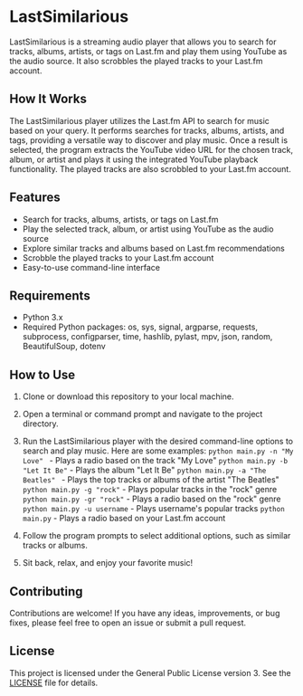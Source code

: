 # LastSimilarious

LastSimilarious is a streaming audio player that allows you to search for tracks, albums, artists, or tags on Last.fm and play them using YouTube as the audio source. It also scrobbles the played tracks to your Last.fm account.

## How It Works

The LastSimilarious player utilizes the Last.fm API to search for music based on your query. It performs searches for tracks, albums, artists, and tags, providing a versatile way to discover and play music. Once a result is selected, the program extracts the YouTube video URL for the chosen track, album, or artist and plays it using the integrated YouTube playback functionality. The played tracks are also scrobbled to your Last.fm account.

## Features

- Search for tracks, albums, artists, or tags on Last.fm
- Play the selected track, album, or artist using YouTube as the audio source
- Explore similar tracks and albums based on Last.fm recommendations
- Scrobble the played tracks to your Last.fm account
- Easy-to-use command-line interface

## Requirements

- Python 3.x
- Required Python packages: os, sys, signal, argparse, requests, subprocess, configparser, time, hashlib, pylast, mpv, json, random, BeautifulSoup, dotenv

## How to Use

1. Clone or download this repository to your local machine.

2. Open a terminal or command prompt and navigate to the project directory.

3. Run the LastSimilarious player with the desired command-line options to search and play music. Here are some examples:
`python main.py -n "My Love" ` - Plays a radio based on the track "My Love"
`python main.py -b "Let It Be"` - Plays the album "Let It Be"
`python main.py -a "The Beatles" ` - Plays the top tracks or albums of the artist "The Beatles"
`python main.py -g "rock"` - Plays popular tracks in the "rock" genre
`python main.py -gr "rock"` - Plays a radio based on the "rock" genre
`python main.py -u username` - Plays username's popular tracks
`python main.py` - Plays a radio based on your Last.fm account
4. Follow the program prompts to select additional options, such as similar tracks or albums.

5. Sit back, relax, and enjoy your favorite music!

## Contributing

Contributions are welcome! If you have any ideas, improvements, or bug fixes, please feel free to open an issue or submit a pull request.

## License

This project is licensed under the General Public License version 3. See the [LICENSE](LICENSE) file for details.
